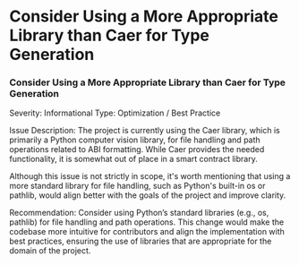 # Consider Using a More Appropriate Library than Caer for Type Generation

### Consider Using a More Appropriate Library than Caer for Type Generation

Severity: Informational
Type: Optimization / Best Practice

Issue Description:
The project is currently using the Caer library, which is primarily a Python computer vision library, for file handling and path operations related to ABI formatting. While Caer provides the needed functionality, it is somewhat out of place in a smart contract library.

Although this issue is not strictly in scope, it's worth mentioning that using a more standard library for file handling, such as Python's built-in os or pathlib, would align better with the goals of the project and improve clarity.

Recommendation:
Consider using Python’s standard libraries (e.g., os, pathlib) for file handling and path operations. This change would make the codebase more intuitive for contributors and align the implementation with best practices, ensuring the use of libraries that are appropriate for the domain of the project.